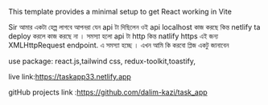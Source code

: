 
This template provides a minimal setup to get React working in Vite 

Sir আমার একটা হেল্প লাগবে আপনরা যেন api টা দিছিলেন ওই  api localhost  কাজ করছে কিন্ত  netlify ta deploy  করলে  কাজ করছে না । সমস্যা হলো  api টা  http কিন্ত   natlify https   এই জন্য XMLHttpRequest  endpoint. এ সমস্যা হচ্ছে । এখন আমি কি করবো প্লিজ একটু জানাবেন

use package: react.js,tailwind css, redux-toolkit,toastify,


live link:https://taskapp33.netlify.app 

gitHub projects link :https://github.com/dalim-kazi/task_app